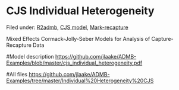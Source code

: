 #  CJS Individual Heterogeneity

Filed under: [R2admb][1], [CJS model][2], [Mark-recapture][3]

Mixed Effects Cormack-Jolly-Seber Models for Analysis of Capture-Recapture Data

#Model description
https://github.com/jlaake/ADMB-Examples/blob/master/cjs_individual_heterogeneity.pdf

#All files
https://github.com/jlaake/ADMB-Examples/tree/master/Individual%20Heterogeneity%20CJS

[1]: http/www.admb-project.or@@search?Subject:list=R2admb
[2]: ./
[3]: ./../../mark-recapture
